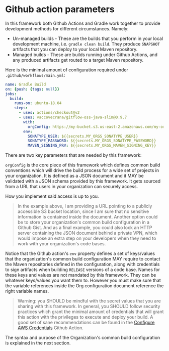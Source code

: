 # Github action parameters

In this framework both Github Actions and Gradle work together to provide development methods for different circumstances. Namely:

- Un-managed builds - These are the builds that you perform in your local development machine, i.e. `gradle clean build`. They produce `SNAPSHOT` artifacts that you can deploy to your local Maven repository.
- Managed builds - These are builds running under Github Actions, and any produced artifacts get routed to a target Maven repository.

Here is the minimal amount of configuration required under `.github/workflows/main.yml`:

```yaml
name: Gradle Build
on: {push: {tags: null}}
jobs:
  build:
    runs-on: ubuntu-18.04
    steps:
      - uses: actions/checkout@v2
      - uses: vaccovecrana/gitflow-oss-java-slim@0.9.7
        with:
          orgConfig: https://my-bucket.s3.us-east-2.amazonaws.com/my-org-config.json
        env:
          SONATYPE_USER: ${{secrets.MY_ORGS_SONATYPE_USER}}
          SONATYPE_PASSWORD: ${{secrets.MY_ORGS_SONATYPE_PASSWORD}}
          MAVEN_SIGNING_PRV: ${{secrets.MY_ORGS_MAVEN_SIGNING_KEY}}
```

There are two key parameters that are needed by this framework:

`orgConfig` is the core piece of this framework which defines common build conventions which will drive the build process for a wide set of projects in your organization. It is defined as a JSON document and it MAY be validated with a JSON schema provided by this framework. It gets sourced from a URL that users in your organization can securely access.

How you implement said access is up to you.

> In the example above, I am providing a URL pointing to a publicly accessible S3 bucket location, since I am sure that no sensitive information is contained inside the document. Another option could be to store your organization's common build configuration in a Github Gist. And as a final example, you could also lock an HTTP server containing the JSON document behind a private VPN, which would impose an extra step on your developers when they need to work with your organization's code bases.

Notice that the Github action's `env` property defines a set of keys/values that the organization's common build configuration MAY require to contact the Maven repositories defined in the configuration, along with credentials to sign artifacts when building `RELEASE` versions of a code base. Names for these keys and values are not mandated by this framework. They can be whatever keys/values you want them to. However you must make sure that the variable references inside the Org configuration document reference the right variable names.

> Warning: you SHOULD be mindful with the secret values that you are sharing with this framework. In general, you SHOULD follow security practices which grant the minimal amount of credentials that will grant this action with the privileges to execute and deploy your build. A good set of sane recommendations can be found in the [Configure AWS Credentials](https://github.com/aws-actions/configure-aws-credentials#credentials) Github Action.

The syntax and purpose of the Organization's common build configuration is explained in the next section.
